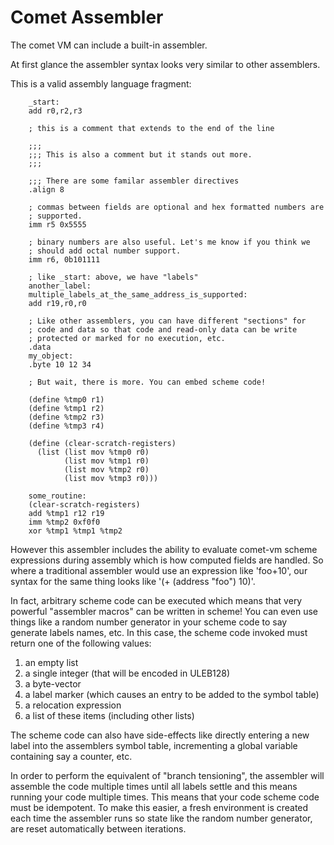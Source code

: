 # Comet Assembler

The comet VM can include a built-in assembler.

At first glance the assembler syntax looks very similar to other
assemblers.

This is a valid assembly language fragment:

```
    _start:
    add r0,r2,r3

    ; this is a comment that extends to the end of the line

    ;;;
    ;;; This is also a comment but it stands out more.
    ;;;

    ;;; There are some familar assembler directives
    .align 8

    ; commas between fields are optional and hex formatted numbers are
    ; supported.
    imm r5 0x5555

    ; binary numbers are also useful. Let's me know if you think we 
    ; should add octal number support.
    imm r6, 0b101111

    ; like _start: above, we have "labels"
    another_label:
    multiple_labels_at_the_same_address_is_supported:
    add r19,r0,r0

    ; Like other assemblers, you can have different "sections" for
    ; code and data so that code and read-only data can be write
    ; protected or marked for no execution, etc.
    .data
    my_object:
    .byte 10 12 34

    ; But wait, there is more. You can embed scheme code!

    (define %tmp0 r1)
    (define %tmp1 r2)
    (define %tmp2 r3)
    (define %tmp3 r4)

    (define (clear-scratch-registers)
      (list (list mov %tmp0 r0)
            (list mov %tmp1 r0)
            (list mov %tmp2 r0)
            (list mov %tmp3 r0)))

    some_routine:
    (clear-scratch-registers)
    add %tmp1 r12 r19
    imm %tmp2 0xf0f0
    xor %tmp1 %tmp1 %tmp2
```

However this assembler includes the ability to evaluate comet-vm
scheme expressions during assembly which is how computed fields are
handled. So where a traditional assembler would use an expression like
'foo+10', our syntax for the same thing looks like '(+ (address "foo")
10)'.

In fact, arbitrary scheme code can be executed which means that very
powerful "assembler macros" can be written in scheme! You can even use
things like a random number generator in your scheme code to say
generate labels names, etc. In this case, the scheme code invoked must
return one of the following values:

1. an empty list
2. a single integer (that will be encoded in ULEB128)
3. a byte-vector
4. a label marker (which causes an entry to be added to the symbol
   table)
5. a relocation expression
6. a list of these items (including other lists)

The scheme code can also have side-effects like directly entering a
new label into the assemblers symbol table, incrementing a global
variable containing say a counter, etc.

In order to perform the equivalent of "branch tensioning", the
assembler will assemble the code multiple times until all labels
settle and this means running your code multiple times. This means
that your code scheme code must be idempotent. To make this easier, a
fresh environment is created each time the assembler runs so state
like the random number generator, are reset automatically between
iterations.
